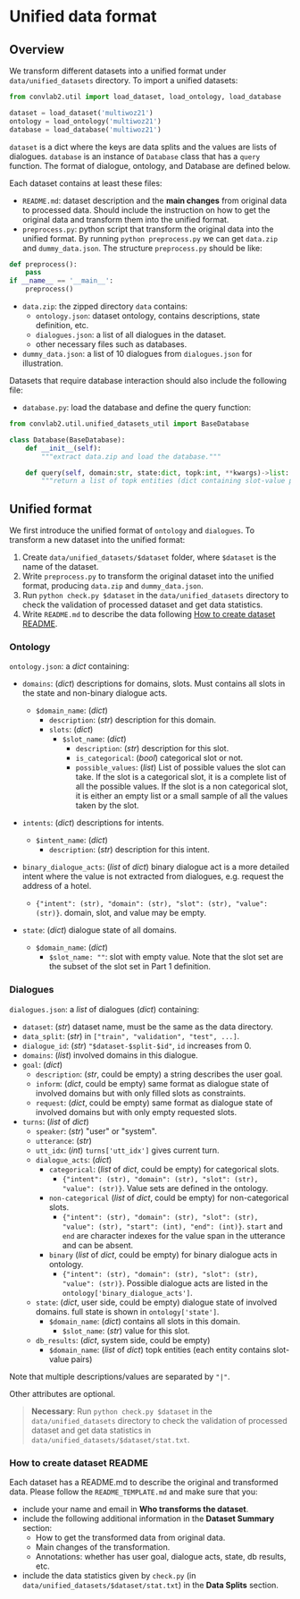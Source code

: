 # Unified data format

## Overview
We transform different datasets into a unified format under `data/unified_datasets` directory. To import a unified datasets:

```python
from convlab2.util import load_dataset, load_ontology, load_database

dataset = load_dataset('multiwoz21')
ontology = load_ontology('multiwoz21')
database = load_database('multiwoz21')
```

`dataset` is a dict where the keys are data splits and the values are lists of dialogues. `database` is an instance of `Database` class that has a `query` function. The format of dialogue, ontology, and Database are defined below.

Each dataset contains at least these files:

- `README.md`: dataset description and the **main changes** from original data to processed data. Should include the instruction on how to get the original data and transform them into the unified format.
- `preprocess.py`: python script that transform the original data into the unified format. By running `python preprocess.py` we can get `data.zip` and `dummy_data.json`. The structure `preprocess.py` should be like:

```python
def preprocess():
    pass
if __name__ == '__main__':
    preprocess()
```

- `data.zip`: the zipped directory `data` contains:
  - `ontology.json`: dataset ontology, contains descriptions, state definition, etc.
  - `dialogues.json`: a list of all dialogues in the dataset.
  - other necessary files such as databases.
- `dummy_data.json`: a list of 10 dialogues from `dialogues.json` for illustration.

Datasets that require database interaction should also include the following file:
- `database.py`: load the database and define the query function:
```python
from convlab2.util.unified_datasets_util import BaseDatabase

class Database(BaseDatabase):
    def __init__(self):
        """extract data.zip and load the database."""

    def query(self, domain:str, state:dict, topk:int, **kwargs)->list:
        """return a list of topk entities (dict containing slot-value pairs) for a given domain based on the dialogue state."""
```

## Unified format
We first introduce the unified format of `ontology` and `dialogues`. To transform a new dataset into the unified format:
1. Create `data/unified_datasets/$dataset` folder, where `$dataset` is the name of the dataset.
2. Write `preprocess.py` to transform the original dataset into the unified format, producing `data.zip` and `dummy_data.json`.
3. Run `python check.py $dataset` in the `data/unified_datasets` directory to check the validation of processed dataset and get data statistics.
4. Write `README.md` to describe the data following [How to create dataset README](#how-to-create-dataset-readme).

### Ontology

`ontology.json`: a *dict* containing:

- `domains`: (*dict*) descriptions for domains, slots. Must contains all slots in the state and non-binary dialogue acts.
  - `$domain_name`: (*dict*)
    - `description`: (*str*) description for this domain.
    - `slots`: (*dict*)
      - `$slot_name`: (*dict*)
        - `description`: (*str*) description for this slot.
        - `is_categorical`: (*bool*) categorical slot or not.
        - `possible_values`: (*list*) List of possible values the slot can take. If the slot is a categorical slot, it is a complete list of all the possible values. If the slot is a non categorical slot, it is either an empty list or a small sample of all the values taken by the slot.

- `intents`: (*dict*) descriptions for intents.
  - `$intent_name`: (*dict*)
    - `description`: (*str*) description for this intent.
- `binary_dialogue_acts`: (*list* of *dict*) binary dialogue act is a more detailed intent where the value is not extracted from dialogues, e.g. request the address of a hotel.
  - `{"intent": (str), "domain": (str), "slot": (str), "value": (str)}`. domain, slot, and value may be empty.
- `state`: (*dict*) dialogue state of all domains.
  - `$domain_name`: (*dict*)
    - `$slot_name: ""`: slot with empty value. Note that the slot set are the subset of the slot set in Part 1 definition.

### Dialogues

`dialogues.json`: a *list* of dialogues (*dict*) containing:

- `dataset`: (*str*) dataset name, must be the same as the data directory.
- `data_split`: (*str*) in `["train", "validation", "test", ...]`.
- `dialogue_id`: (*str*) `"$dataset-$split-$id"`, `id` increases from 0.
- `domains`: (*list*) involved domains in this dialogue.
- `goal`: (*dict*)
  - `description`: (*str*, could be empty) a string describes the user goal.
  - `inform`: (*dict*, could be empty) same format as dialogue state of involved domains but with only filled slots as constraints.
  - `request`: (*dict*, could be empty) same format as dialogue state of involved domains but with only empty requested slots.
- `turns`: (*list* of *dict*)
  - `speaker`: (*str*) "user" or "system".
  - `utterance`: (*str*)
  - `utt_idx`: (*int*) `turns['utt_idx']` gives current turn.
  - `dialogue_acts`: (*dict*)
    - `categorical`: (*list* of *dict*, could be empty) for categorical slots.
      - `{"intent": (str), "domain": (str), "slot": (str), "value": (str)}`. Value sets are defined in the ontology.
    - `non-categorical` (*list* of *dict*, could be empty) for non-categorical slots.
      - `{"intent": (str), "domain": (str), "slot": (str), "value": (str), "start": (int), "end": (int)}`. `start` and `end` are character indexes for the value span in the utterance and can be absent.
    - `binary` (*list* of *dict*, could be empty) for binary dialogue acts in ontology.
      - `{"intent": (str), "domain": (str), "slot": (str), "value": (str)}`. Possible dialogue acts are listed in the `ontology['binary_dialogue_acts']`.
  - `state`: (*dict*, user side, could be empty) dialogue state of involved domains. full state is shown in `ontology['state']`.
    - `$domain_name`: (*dict*) contains all slots in this domain.
      - `$slot_name`: (*str*) value for this slot.
  - `db_results`: (*dict*, system side, could be empty)
    - `$domain_name`: (*list* of *dict*) topk entities (each entity contains slot-value pairs)

Note that multiple descriptions/values are separated by `"|"`.

Other attributes are optional.

> **Necessary**: Run `python check.py $dataset` in the `data/unified_datasets` directory to check the validation of processed dataset and get data statistics in `data/unified_datasets/$dataset/stat.txt`.

### How to create dataset README
Each dataset has a README.md to describe the original and transformed data. Please follow the `README_TEMPLATE.md` and make sure that you:
- include your name and email in **Who transforms the dataset**.
- include the following additional information in the **Dataset Summary** section:
  - How to get the transformed data from original data.
  - Main changes of the transformation.
  - Annotations: whether has user goal, dialogue acts, state, db results, etc.
- include the data statistics given by `check.py` (in `data/unified_datasets/$dataset/stat.txt`) in the **Data Splits** section.
